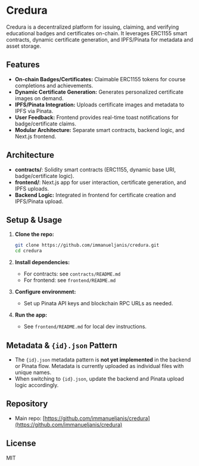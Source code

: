 # Credura

Credura is a decentralized platform for issuing, claiming, and verifying educational badges and certificates on-chain. It leverages ERC1155 smart contracts, dynamic certificate generation, and IPFS/Pinata for metadata and asset storage.

## Features

- **On-chain Badges/Certificates:** Claimable ERC1155 tokens for course completions and achievements.
- **Dynamic Certificate Generation:** Generates personalized certificate images on demand.
- **IPFS/Pinata Integration:** Uploads certificate images and metadata to IPFS via Pinata.
- **User Feedback:** Frontend provides real-time toast notifications for badge/certificate claims.
- **Modular Architecture:** Separate smart contracts, backend logic, and Next.js frontend.

## Architecture

- **contracts/**: Solidity smart contracts (ERC1155, dynamic base URI, badge/certificate logic).
- **frontend/**: Next.js app for user interaction, certificate generation, and IPFS uploads.
- **Backend Logic:** Integrated in frontend for certificate creation and IPFS/Pinata upload.

## Setup & Usage

1. **Clone the repo:**

   ```sh
   git clone https://github.com/immanueljanis/credura.git
   cd credura
   ```

2. **Install dependencies:**
   - For contracts: see `contracts/README.md`
   - For frontend: see `frontend/README.md`
3. **Configure environment:**
   - Set up Pinata API keys and blockchain RPC URLs as needed.
4. **Run the app:**
   - See `frontend/README.md` for local dev instructions.

## Metadata & `{id}.json` Pattern

- The `{id}.json` metadata pattern is **not yet implemented** in the backend or Pinata flow. Metadata is currently uploaded as individual files with unique names.
- When switching to `{id}.json`, update the backend and Pinata upload logic accordingly.

## Repository

- Main repo: [https://github.com/immanueljanis/credura](https://github.com/immanueljanis/credura)

## License

MIT
